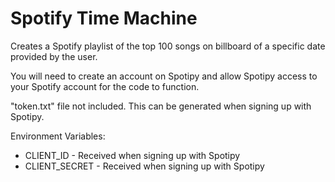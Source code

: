 # Spotify Time Machine
Creates a Spotify playlist of the top 100 songs on billboard of a specific date provided by the user.

You will need to create an account on Spotipy and allow Spotipy access to your Spotify account for the code to function.

"token.txt" file not included. This can be generated when signing up with Spotipy.

Environment Variables:
- CLIENT_ID - Received when signing up with Spotipy
- CLIENT_SECRET - Received when signing up with Spotipy
